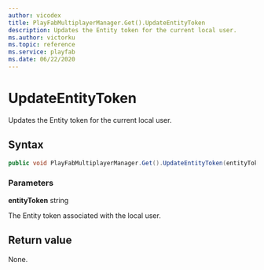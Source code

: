 ```yaml
---
author: vicodex
title: PlayFabMultiplayerManager.Get().UpdateEntityToken
description: Updates the Entity token for the current local user.
ms.author: victorku
ms.topic: reference
ms.service: playfab
ms.date: 06/22/2020
---
```


# UpdateEntityToken

Updates the Entity token for the current local user.

## Syntax

```csharp
public void PlayFabMultiplayerManager.Get().UpdateEntityToken(entityToken);
```

### Parameters

**entityToken** string

The Entity token associated with the local user.

## Return value

None.
